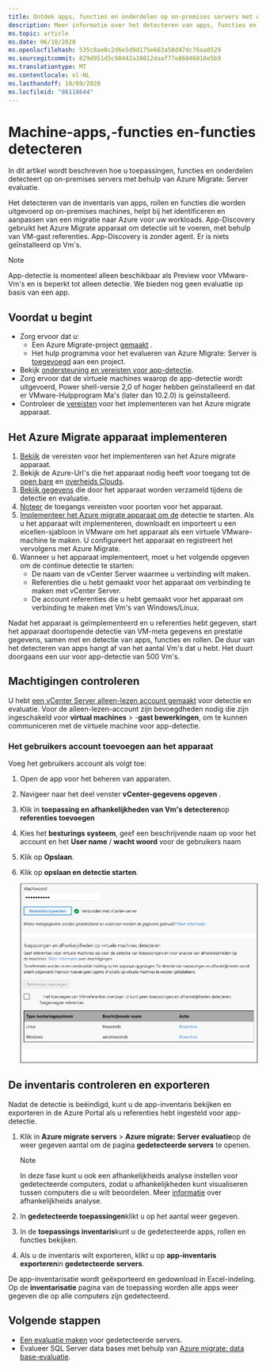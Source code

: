 ```yaml
---
title: Ontdek apps, functies en onderdelen op on-premises servers met Azure Migrate
description: Meer informatie over het detecteren van apps, functies en onderdelen op on-premises servers met Azure Migrate server-evaluatie.
ms.topic: article
ms.date: 06/10/2020
ms.openlocfilehash: 535c8ae8c2d6e5d9d175e663a58d47dc76aa0529
ms.sourcegitcommit: 829d951d5c90442a38012daaf77e86046018e5b9
ms.translationtype: MT
ms.contentlocale: nl-NL
ms.lasthandoff: 10/09/2020
ms.locfileid: "86118644"
---
```

# <a name="discover-machine-apps-roles-and-features"></a>Machine-apps,-functies en-functies detecteren

In dit artikel wordt beschreven hoe u toepassingen, functies en onderdelen detecteert op on-premises servers met behulp van Azure Migrate: Server evaluatie.

Het detecteren van de inventaris van apps, rollen en functies die worden uitgevoerd op on-premises machines, helpt bij het identificeren en aanpassen van een migratie naar Azure voor uw workloads. App-Discovery gebruikt het Azure Migrate apparaat om detectie uit te voeren, met behulp van VM-gast referenties. App-Discovery is zonder agent. Er is niets geïnstalleerd op Vm's.

> [!NOTE]
> App-detectie is momenteel alleen beschikbaar als Preview voor VMware-Vm's en is beperkt tot alleen detectie. We bieden nog geen evaluatie op basis van een app. 


## <a name="before-you-start"></a>Voordat u begint

- Zorg ervoor dat u:
    - Een Azure Migrate-project [gemaakt](how-to-add-tool-first-time.md) .
    - Het hulp programma voor het evalueren van Azure Migrate: Server is [toegevoegd](how-to-assess.md) aan een project.
- Bekijk [ondersteuning en vereisten voor app-detectie](migrate-support-matrix-vmware.md#vmware-requirements).
- Zorg ervoor dat de virtuele machines waarop de app-detectie wordt uitgevoerd, Power shell-versie 2,0 of hoger hebben geïnstalleerd en dat er VMware-Hulpprogram Ma's (later dan 10.2.0) is geïnstalleerd.
- Controleer de [vereisten](migrate-appliance.md) voor het implementeren van het Azure migrate apparaat.


## <a name="deploy-the-azure-migrate-appliance"></a>Het Azure Migrate apparaat implementeren

1. [Bekijk](migrate-appliance.md#appliance---vmware) de vereisten voor het implementeren van het Azure migrate apparaat.
2. Bekijk de Azure-Url's die het apparaat nodig heeft voor toegang tot de [open bare](migrate-appliance.md#public-cloud-urls) en [overheids Clouds](migrate-appliance.md#government-cloud-urls).
3. [Bekijk gegevens](migrate-appliance.md#collected-data---vmware) die door het apparaat worden verzameld tijdens de detectie en evaluatie.
4. [Noteer](migrate-support-matrix-vmware.md#port-access-requirements) de toegangs vereisten voor poorten voor het apparaat.
5. [Implementeer het Azure migrate apparaat om de](how-to-set-up-appliance-vmware.md) detectie te starten. Als u het apparaat wilt implementeren, downloadt en importeert u een eicellen-sjabloon in VMware om het apparaat als een virtuele VMware-machine te maken. U configureert het apparaat en registreert het vervolgens met Azure Migrate.
6. Wanneer u het apparaat implementeert, moet u het volgende opgeven om de continue detectie te starten:
    - De naam van de vCenter Server waarmee u verbinding wilt maken.
    - Referenties die u hebt gemaakt voor het apparaat om verbinding te maken met vCenter Server.
    - De account referenties die u hebt gemaakt voor het apparaat om verbinding te maken met Vm's van Windows/Linux.

Nadat het apparaat is geïmplementeerd en u referenties hebt gegeven, start het apparaat doorlopende detectie van VM-meta gegevens en prestatie gegevens, samen met en detectie van apps, functies en rollen.  De duur van het detecteren van apps hangt af van het aantal Vm's dat u hebt. Het duurt doorgaans een uur voor app-detectie van 500 Vm's.

## <a name="verify-permissions"></a>Machtigingen controleren

U hebt [een vCenter Server alleen-lezen account gemaakt](tutorial-prepare-vmware.md#set-up-permissions-for-assessment) voor detectie en evaluatie. Voor de alleen-lezen-account zijn bevoegdheden nodig die zijn ingeschakeld voor **virtual machines**  >  -**gast bewerkingen**, om te kunnen communiceren met de virtuele machine voor app-detectie.

### <a name="add-the-user-account-to-the-appliance"></a>Het gebruikers account toevoegen aan het apparaat

Voeg het gebruikers account als volgt toe:

1. Open de app voor het beheren van apparaten. 
2. Navigeer naar het deel venster **vCenter-gegevens opgeven** .
3. Klik in **toepassing en afhankelijkheden van Vm's detecteren**op **referenties toevoegen**
3. Kies het **besturings systeem**, geef een beschrijvende naam op voor het account en het **User name** / **wacht woord** voor de gebruikers naam
6. Klik op **Opslaan**.
7. Klik op **opslaan en detectie starten**.

    ![VM-gebruikers account toevoegen](./media/how-to-create-group-machine-dependencies-agentless/add-vm-credential.png)


## <a name="review-and-export-the-inventory"></a>De inventaris controleren en exporteren

Nadat de detectie is beëindigd, kunt u de app-inventaris bekijken en exporteren in de Azure Portal als u referenties hebt ingesteld voor app-detectie.

1. Klik in **Azure migrate servers**  >  **Azure migrate: Server evaluatie**op de weer gegeven aantal om de pagina **gedetecteerde servers** te openen.

    > [!NOTE]
    > In deze fase kunt u ook een afhankelijkheids analyse instellen voor gedetecteerde computers, zodat u afhankelijkheden kunt visualiseren tussen computers die u wilt beoordelen. Meer [informatie](concepts-dependency-visualization.md) over afhankelijkheids analyse.

2. In **gedetecteerde toepassingen**klikt u op het aantal weer gegeven.
3. In de **toepassings inventaris**kunt u de gedetecteerde apps, rollen en functies bekijken.
4. Als u de inventaris wilt exporteren, klikt u op **app-inventaris exporteren**in **gedetecteerde servers**.

De app-inventarisatie wordt geëxporteerd en gedownload in Excel-indeling. Op de **inventarisatie** pagina van de toepassing worden alle apps weer gegeven die op alle computers zijn gedetecteerd.

## <a name="next-steps"></a>Volgende stappen

- [Een evaluatie maken](how-to-create-assessment.md) voor gedetecteerde servers.
- Evalueer SQL Server data bases met behulp van [Azure migrate: data base-evaluatie](/sql/dma/dma-assess-sql-data-estate-to-sqldb?view=sql-server-2017).
